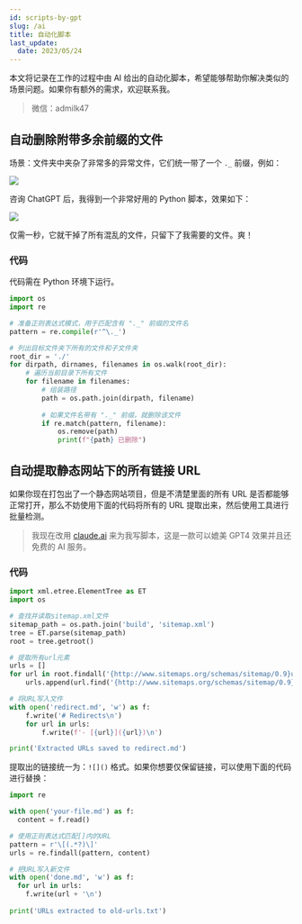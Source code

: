 ```yaml
---
id: scripts-by-gpt
slug: /ai
title: 自动化脚本
last_update:
  date: 2023/05/24
---
```


本文将记录在工作的过程中由 AI 给出的自动化脚本，希望能够帮助你解决类似的场景问题。如果你有额外的需求，欢迎联系我。

> 微信：admilk47

## 自动删除附带多余前缀的文件

场景：文件夹中夹杂了非常多的异常文件，它们统一带了一个 `._` 前缀，例如：

![](https://one.offshoreview.xyz/docu-work/507f38b1be34e557b5fe52be586b5b64.png)

咨询 ChatGPT 后，我得到一个非常好用的 Python 脚本，效果如下：

![](https://one.offshoreview.xyz/docu-work/6157a9d891966574bf59f956043096a2.png)

仅需一秒，它就干掉了所有混乱的文件，只留下了我需要的文件。爽！

### 代码

代码需在 Python 环境下运行。

```python
import os
import re

# 准备正则表达式模式，用于匹配含有 "._" 前缀的文件名
pattern = re.compile(r'^\._')

# 列出目标文件夹下所有的文件和子文件夹
root_dir = './'
for dirpath, dirnames, filenames in os.walk(root_dir):
    # 遍历当前目录下所有文件
    for filename in filenames:
        # 组装路径
        path = os.path.join(dirpath, filename)
        
        # 如果文件名带有 "._" 前缀，就删除该文件
        if re.match(pattern, filename):
            os.remove(path)
            print(f"{path} 已删除")

```

## 自动提取静态网站下的所有链接 URL

如果你现在打包出了一个静态网站项目，但是不清楚里面的所有 URL 是否都能够正常打开，那么不妨使用下面的代码将所有的 URL 提取出来，然后使用工具进行批量检测。

> 我现在改用 [claude.ai](https://claude.ai) 来为我写脚本，这是一款可以媲美 GPT4 效果并且还免费的 AI 服务。

### 代码

```py
import xml.etree.ElementTree as ET
import os

# 查找并读取sitemap.xml文件
sitemap_path = os.path.join('build', 'sitemap.xml')  
tree = ET.parse(sitemap_path)
root = tree.getroot()

# 提取所有url元素 
urls = []
for url in root.findall('{http://www.sitemaps.org/schemas/sitemap/0.9}url'):
    urls.append(url.find('{http://www.sitemaps.org/schemas/sitemap/0.9}loc').text)

# 将URL写入文件
with open('redirect.md', 'w') as f:
    f.write('# Redirects\n')
    for url in urls:
        f.write(f'- [{url}]({url})\n')

print('Extracted URLs saved to redirect.md')
```

提取出的链接统一为：`![]()` 格式。如果你想要仅保留链接，可以使用下面的代码进行替换：

```py
import re

with open('your-file.md') as f:
  content = f.read()

# 使用正则表达式匹配[]内的URL
pattern = r'\[(.*?)\]' 
urls = re.findall(pattern, content)

# 把URL写入新文件
with open('done.md', 'w') as f:
  for url in urls:
    f.write(url + '\n')
    
print('URLs extracted to old-urls.txt')
```